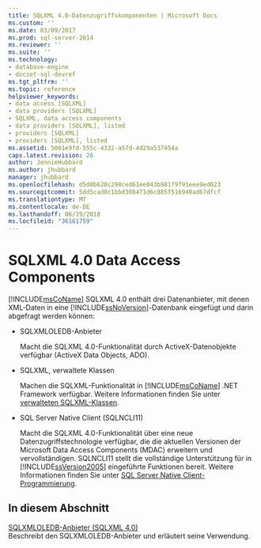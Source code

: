 ```yaml
---
title: SQLXML 4.0-Datenzugriffskomponenten | Microsoft Docs
ms.custom: ''
ms.date: 03/09/2017
ms.prod: sql-server-2014
ms.reviewer: ''
ms.suite: ''
ms.technology:
- database-engine
- docset-sql-devref
ms.tgt_pltfrm: ''
ms.topic: reference
helpviewer_keywords:
- data access [SQLXML]
- data providers [SQLXML]
- SQLXML, data access components
- data providers [SQLXML], listed
- providers [SQLXML]
- providers [SQLXML], listed
ms.assetid: 5001e9fd-555c-4332-a57d-4d29a537454a
caps.latest.revision: 26
author: JennieHubbard
ms.author: jhubbard
manager: jhubbard
ms.openlocfilehash: d5d0b620c298ced61ee043b981f9f91eee9ed023
ms.sourcegitcommit: 5dd5cad0c1bbd308471d6c885f516948ad67dfcf
ms.translationtype: MT
ms.contentlocale: de-DE
ms.lasthandoff: 06/19/2018
ms.locfileid: "36161759"
---
```

# <a name="sqlxml-40-data-access-components"></a>SQLXML 4.0 Data Access Components
  [!INCLUDE[msCoName](../../../includes/msconame-md.md)] SQLXML 4.0 enthält drei Datenanbieter, mit denen XML-Daten in eine [!INCLUDE[ssNoVersion](../../../includes/ssnoversion-md.md)]-Datenbank eingefügt und darin abgefragt werden können:  
  
-   SQLXMLOLEDB-Anbieter  
  
     Macht die SQLXML 4.0-Funktionalität durch ActiveX-Datenobjekte verfügbar (ActiveX Data Objects, ADO).  
  
-   SQLXML, verwaltete Klassen  
  
     Machen die SQLXML-Funktionalität in [!INCLUDE[msCoName](../../../includes/msconame-md.md)] .NET Framework verfügbar. Weitere Informationen finden Sie unter [verwalteten SQLXML-Klassen](../net-framework-classes/sqlxml-4-0-net-framework-support-managed-classes.md).  
  
-   SQL Server Native Client (SQLNCLI11)  
  
     Macht die SQLXML 4.0-Funktionalität über eine neue Datenzugriffstechnologie verfügbar, die die aktuellen Versionen der Microsoft Data Access Components (MDAC) erweitern und vervollständigen. SQLNCLI11 stellt die vollständige Unterstützung für in [!INCLUDE[ssVersion2005](../../../includes/ssversion2005-md.md)] eingeführte Funktionen bereit. Weitere Informationen finden Sie unter [SQL Server Native Client-Programmierung](../../native-client/sql-server-native-client-programming.md).  
  
## <a name="in-this-section"></a>In diesem Abschnitt  
 [SQLXMLOLEDB-Anbieter &#40;SQLXML 4.0&#41;](../../../database-engine/dev-guide/sqlxmloledb-provider-sqlxml-4-0.md)  
 Beschreibt den SQLXMLOLEDB-Anbieter und erläutert seine Verwendung.  
  
  
